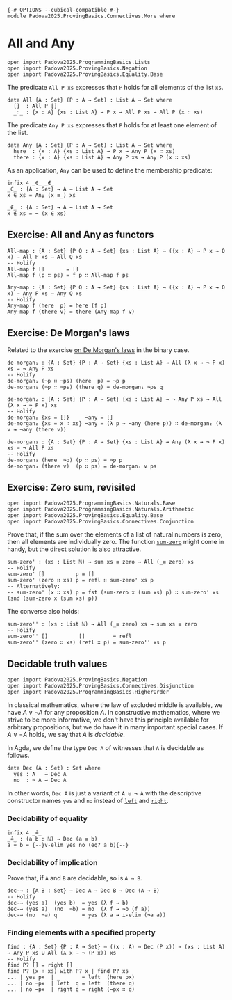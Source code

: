 ```
{-# OPTIONS --cubical-compatible #-}
module Padova2025.ProvingBasics.Connectives.More where
```

# All and Any

```
open import Padova2025.ProgrammingBasics.Lists
open import Padova2025.ProvingBasics.Negation
open import Padova2025.ProvingBasics.Equality.Base
```

The predicate `All P xs` expresses that `P` holds for all elements of the list
`xs`.

```
data All {A : Set} (P : A → Set) : List A → Set where
  []  : All P []
  _∷_ : {x : A} {xs : List A} → P x → All P xs → All P (x ∷ xs)
```

The predicate `Any P xs` expresses that `P` holds for at least one element of
the list.

```
data Any {A : Set} (P : A → Set) : List A → Set where
  here  : {x : A} {xs : List A} → P x → Any P (x ∷ xs)
  there : {x : A} {xs : List A} → Any P xs → Any P (x ∷ xs)
```

As an application, `Any` can be used to define the membership predicate:

```
infix 4 _∈_ _∉_
_∈_ : {A : Set} → A → List A → Set
x ∈ xs = Any (x ≡_) xs

_∉_ : {A : Set} → A → List A → Set
x ∉ xs = ¬ (x ∈ xs)
```


## Exercise: All and Any as functors

```
All-map : {A : Set} {P Q : A → Set} {xs : List A} → ({x : A} → P x → Q x) → All P xs → All Q xs
-- Holify
All-map f []       = []
All-map f (p ∷ ps) = f p ∷ All-map f ps
```

```
Any-map : {A : Set} {P Q : A → Set} {xs : List A} → ({x : A} → P x → Q x) → Any P xs → Any Q xs
-- Holify
Any-map f (here  p) = here (f p)
Any-map f (there v) = there (Any-map f v)
```


## Exercise: De Morgan's laws

Related to the exercise [on De Morgan's
laws](Padova2025.ProvingBasics.Connectives.Conjunction.html#exercise-de-morgans-laws)
in the binary case.

```
de-morgan₁ : {A : Set} {P : A → Set} {xs : List A} → All (λ x → ¬ P x) xs → ¬ Any P xs
-- Holify
de-morgan₁ (¬p ∷ ¬ps) (here  p) = ¬p p
de-morgan₁ (¬p ∷ ¬ps) (there q) = de-morgan₁ ¬ps q
```

```
de-morgan₂ : {A : Set} {P : A → Set} {xs : List A} → ¬ Any P xs → All (λ x → ¬ P x) xs
-- Holify
de-morgan₂ {xs = []}     ¬any = []
de-morgan₂ {xs = x ∷ xs} ¬any = (λ p → ¬any (here p)) ∷ de-morgan₂ (λ v → ¬any (there v))
```

```
de-morgan₃ : {A : Set} {P : A → Set} {xs : List A} → Any (λ x → ¬ P x) xs → ¬ All P xs
-- Holify
de-morgan₃ (here  ¬p) (p ∷ ps) = ¬p p
de-morgan₃ (there v)  (p ∷ ps) = de-morgan₃ v ps
```


## Exercise: Zero sum, revisited

```
open import Padova2025.ProgrammingBasics.Naturals.Base
open import Padova2025.ProgrammingBasics.Naturals.Arithmetic
open import Padova2025.ProvingBasics.Equality.Base
open import Padova2025.ProvingBasics.Connectives.Conjunction
```

Prove that, if the sum over the elements of a list of natural numbers
is zero, then all elements are individually zero. The function
[`sum-zero`](Padova2025.ProvingBasics.Connectives.Conjunction.html#sum-zero)
might come in handy, but the direct solution is also attractive.

```
sum-zero' : (xs : List ℕ) → sum xs ≡ zero → All (_≡ zero) xs
-- Holify
sum-zero' []          p = []
sum-zero' (zero ∷ xs) p = refl ∷ sum-zero' xs p
-- Alternatively:
-- sum-zero' (x ∷ xs) p = fst (sum-zero x (sum xs) p) ∷ sum-zero' xs (snd (sum-zero x (sum xs) p))
```

The converse also holds:

```
sum-zero'' : (xs : List ℕ) → All (_≡ zero) xs → sum xs ≡ zero
-- Holify
sum-zero'' []          []         = refl
sum-zero'' (zero ∷ xs) (refl ∷ p) = sum-zero'' xs p
```


## Decidable truth values

```
open import Padova2025.ProvingBasics.Negation
open import Padova2025.ProvingBasics.Connectives.Disjunction
open import Padova2025.ProgrammingBasics.HigherOrder
```

In classical mathematics, where the law of excluded middle is
available, we have $A ∨ ¬A$ for any proposition $A$. In constructive
mathematics, where we strive to be more informative, we don't have
this principle available for arbitrary propositions, but we do have it
in many important special cases. If $A \vee \neg A$ holds, we say that $A$
is *decidable*.

In Agda, we define the type `Dec A` of witnesses that `A` is decidable as follows.

```
data Dec (A : Set) : Set where
  yes : A   → Dec A
  no  : ¬ A → Dec A
```

In other words, `Dec A` is just a variant of `A ⊎ ¬ A` with the
descriptive constructor names `yes` and `no` instead of
[`left`](Padova2025.ProvingBasics.Connectives.Disjunction.html#_⊎_.left)
and [`right`](Padova2025.ProvingBasics.Connectives.Disjunction.html#_⊎_.right).


### Decidability of equality

```
infix 4 _≟_
_≟_ : (a b : ℕ) → Dec (a ≡ b)
a ≟ b = {--}∨-elim yes no (eq? a b){--}
```


### Decidability of implication

Prove that, if `A` and `B` are decidable, so is `A → B`.

```
dec-→ : {A B : Set} → Dec A → Dec B → Dec (A → B)
-- Holify
dec-→ (yes a)  (yes b)  = yes (λ f → b)
dec-→ (yes a)  (no  ¬b) = no  (λ f → ¬b (f a))
dec-→ (no  ¬a) q        = yes (λ a → ⊥-elim (¬a a))
```


### Finding elements with a specified property

```
find : {A : Set} {P : A → Set} → ((x : A) → Dec (P x)) → (xs : List A) → Any P xs ⊎ All (λ x → ¬ (P x)) xs
-- Holify
find P? [] = right []
find P? (x ∷ xs) with P? x | find P? xs
... | yes px  | _       = left  (here px)
... | no ¬px  | left  q = left  (there q)
... | no ¬px  | right q = right (¬px ∷ q)
```
